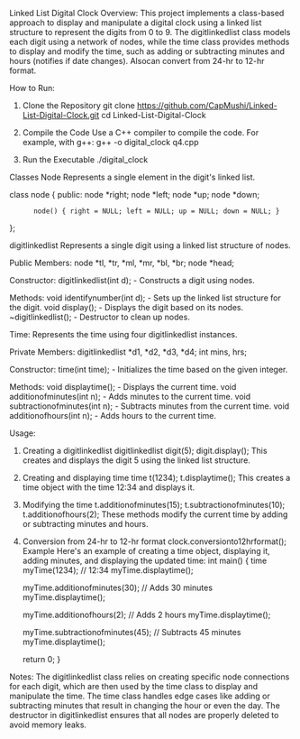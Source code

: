 Linked List Digital Clock Overview:
This project implements a class-based approach to display and manipulate a digital clock using a linked list structure to represent the digits from 0 to 9. The digitlinkedlist class models each digit using a network of nodes, while the time class provides methods to display and modify the time, such as adding or subtracting minutes and hours (notifies if date changes). Alsocan convert from 24-hr to 12-hr format.

How to Run:
1. Clone the Repository
   git clone https://github.com/CapMushi/Linked-List-Digital-Clock.git
   cd Linked-List-Digital-Clock

2. Compile the Code
   Use a C++ compiler to compile the code. For example, with g++:
   g++ -o digital_clock q4.cpp
   
4. Run the Executable
   ./digital_clock

Classes
Node
Represents a single element in the digit's linked list.

  class node {
      public:
          node *right;
          node *left;
          node *up;
          node *down;
  
          node() { right = NULL; left = NULL; up = NULL; down = NULL; }
  };
  
digitlinkedlist
  Represents a single digit using a linked list structure of nodes.

Public Members:
  node *tl, *tr, *ml, *mr, *bl, *br;
  node *head;
  
Constructor: 
  digitlinkedlist(int d); - Constructs a digit using nodes.
  
Methods:
  void identifynumber(int d); - Sets up the linked list structure for the digit.
  void display(); - Displays the digit based on its nodes.
  ~digitlinkedlist(); - Destructor to clean up nodes.

Time:
  Represents the time using four digitlinkedlist instances.

Private Members:
  digitlinkedlist *d1, *d2, *d3, *d4;
  int mins, hrs;
  
Constructor:
  time(int time); - Initializes the time based on the given integer.
  
Methods:
  void displaytime(); - Displays the current time.
  void additionofminutes(int n); - Adds minutes to the current time.
  void subtractionofminutes(int n); - Subtracts minutes from the current time.
  void additionofhours(int n); - Adds hours to the current time.
  
Usage:
1. Creating a digitlinkedlist
   digitlinkedlist digit(5);
   digit.display();
This creates and displays the digit 5 using the linked list structure.

2. Creating and displaying time
  time t(1234);
  t.displaytime();
This creates a time object with the time 12:34 and displays it.

3. Modifying the time
   t.additionofminutes(15);
   t.subtractionofminutes(10);
   t.additionofhours(2);
These methods modify the current time by adding or subtracting minutes and hours.

4. Conversion from 24-hr to 12-hr format
  clock.conversionto12hrformat();
Example
Here's an example of creating a time object, displaying it, adding minutes, and displaying the updated time:
  int main() {
      time myTime(1234); // 12:34
      myTime.displaytime();
      
      myTime.additionofminutes(30); // Adds 30 minutes
      myTime.displaytime();
      
      myTime.additionofhours(2); // Adds 2 hours
      myTime.displaytime();
  
      myTime.subtractionofminutes(45); // Subtracts 45 minutes
      myTime.displaytime();
  
      return 0;
  }
  
Notes:
The digitlinkedlist class relies on creating specific node connections for each digit, which are then used by the time class to display and manipulate the time.
The time class handles edge cases like adding or subtracting minutes that result in changing the hour or even the day.
The destructor in digitlinkedlist ensures that all nodes are properly deleted to avoid memory leaks.
